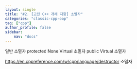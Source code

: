 ```yaml
---
layout: single
title: "#2. [고전 C++ 개체 지향] 소멸자"
categories: "classic-cpp-oop"
tag: ["cpp"]
author_profile: false
sidebar: 
    nav: "docs"
---
```


일반 소멸자
protected None Virtual 소멸자
public Virtual 소멸자

https://en.cppreference.com/w/cpp/language/destructor
소멸자